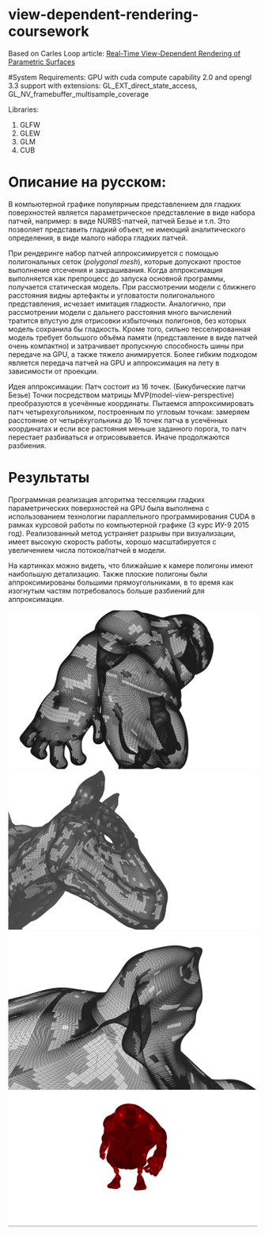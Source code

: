 # view-dependent-rendering-coursework
Based on Carles Loop article: [Real-Time View-Dependent Rendering of Parametric Surfaces](http://research.microsoft.com/en-us/um/people/cloop/EisenEtAl2009.pdf)

#System Requirements:
GPU with cuda compute capability 2.0 and opengl 3.3 support with extensions: GL_EXT_direct_state_access, GL_NV_framebuffer_multisample_coverage

Libraries:
1. GLFW
2. GLEW
3. GLM
4. CUB

# Описание на русском:
В компьютерной графике популярным представлением для гладких поверхностей является параметрическое представление в виде набора патчей, например: в виде NURBS-патчей, патчей Безье и т.п. Это позволяет представить гладкий объект, не имеющий аналитического определения, в виде малого набора гладких патчей.

При рендеринге набор патчей аппроксимируется с помощью полигональных сеток (*polygonal mesh*), которые допускают простое  выполнение отсечения и закрашивания. Когда аппроксимация выполняется как препроцесс до запуска основной программы, получается статическая модель. При рассмотрении модели с ближнего расстояния видны артефакты и угловатости полигонального представления, исчезает имитация гладкости. Аналогично, при рассмотрении модели с дальнего расстояния много вычислений тратится впустую для отрисовки избыточных полигонов, без которых модель сохранила бы гладкость. Кроме того, сильно тесселированная модель требует большого объёма памяти (представление в виде патчей очень компактно) и затрачивает пропускную способность шины при передаче на GPU, а также тяжело анимируется. Более гибким подходом является передача патчей на GPU и аппроксимация на лету в зависимости от проекции.

Идея аппроксимации:
Патч состоит из 16 точек. (Бикубические патчи Безье)
Точки посредством матрицы MVP(model-view-perspective) преобразуются в усечённые координаты. 
Пытаемся аппроксимировать патч четырехугольником, построенным по угловым точкам: замеряем расстояние от четырёхугольника до 16 точек патча в усечённых координатах и если все растояния меньше заданного порога, то патч перестает разбиваться и отрисовывается. Иначе продолжаются разбиения.

# Результаты
Программная реализация алгоритма тесселяции гладких параметрических поверхностей на GPU была выполнена с использованием технологии параллельного программирования CUDA в рамках курсовой работы по компьютерной графике (3 курс ИУ-9 2015 год). Реализованный метод устраняет разрывы при визуализации, имеет высокую скорость работы, хорошо масштабируется с увеличением числа потоков/патчей в модели. 

На картинках можно видеть, что ближайшие к камере полигоны имеют наибольшую детализацию. Также плоские полигоны были аппроксимированы большими прямоугольниками, в то время как изогнутым частям потребовалось больше разбиений для аппроксимации.

![](%D0%9E%D0%B1%D1%8A%D0%B5%D0%BA%D1%8210.png)
![](%D0%9E%D0%B1%D1%8A%D0%B5%D0%BA%D1%8212.png)
![](%D0%9E%D0%B1%D1%8A%D0%B5%D0%BA%D1%8225.png)
![](170.png)
